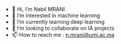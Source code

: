 - 👋 Hi, I’m Nabil MRANI
- 👀 I’m interested in machine learning
- 🌱 I’m currently learning deep learning 
- 💞️ I’m looking to collaborate on IA projects
- 📫 How to reach me : n.mrani@umi.ac.ma

<!---
n-mrani/n-mrani is a ✨ special ✨ repository because its `README.md` (this file) appears on your GitHub profile.
You can click the Preview link to take a look at your changes.
--->
